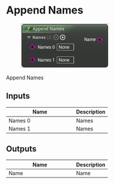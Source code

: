 # Append Names

<div align="left" data-full-width="false">

<figure><img src="../../../api/Name/Append_Names.png" alt=""><figcaption></figcaption></figure>

</div>

Append Names

## Inputs

<table><thead><tr><th width="170">Name</th><th>Description</th></tr></thead><tbody><tr><td>Names 0</td><td>Names</td></tr><tr><td>Names 1</td><td>Names</td></tr></tbody></table>

## Outputs

<table><thead><tr><th width="170">Name</th><th>Description</th></tr></thead><tbody><tr><td>Name</td><td>Name</td></tr></tbody></table>
